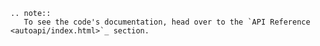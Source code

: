 
```{eval-rst}
.. note::
   To see the code's documentation, head over to the `API Reference <autoapi/index.html>`_ section.
```

```{note} Please also have a look at [features](features.md)
```


```{include} ../../README.md
```
